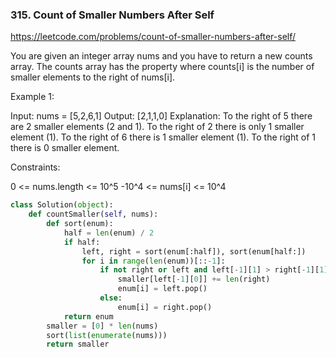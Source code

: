 ### 315. Count of Smaller Numbers After Self
https://leetcode.com/problems/count-of-smaller-numbers-after-self/

You are given an integer array nums and you have to return a new counts array. The counts array has the property where counts[i] is the number of smaller elements to the right of nums[i].

 

Example 1:

Input: nums = [5,2,6,1]
Output: [2,1,1,0]
Explanation:
To the right of 5 there are 2 smaller elements (2 and 1).
To the right of 2 there is only 1 smaller element (1).
To the right of 6 there is 1 smaller element (1).
To the right of 1 there is 0 smaller element.
 

Constraints:

0 <= nums.length <= 10^5
-10^4 <= nums[i] <= 10^4

```python
class Solution(object):
    def countSmaller(self, nums):
        def sort(enum):
            half = len(enum) / 2
            if half:
                left, right = sort(enum[:half]), sort(enum[half:])
                for i in range(len(enum))[::-1]:
                    if not right or left and left[-1][1] > right[-1][1]:
                        smaller[left[-1][0]] += len(right)
                        enum[i] = left.pop()
                    else:
                        enum[i] = right.pop()
            return enum
        smaller = [0] * len(nums)
        sort(list(enumerate(nums)))
        return smaller
```